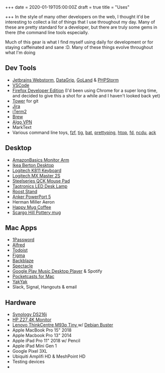 +++
date = 2020-01-19T05:00:00Z
draft = true
title = "Uses"

+++
In the style of many other developers on the web, I thought it'd be interesting to collect a list of things that I use throughout my day. Many of these are pretty standard for a developer, but there are truly some gems in there (the command line tools especially.

Much of this gear is what I find myself using daily for development or for staying caffeinated and sane :D. Many of these things evolve throughout what I'm doing

## Dev Tools

* [Jetbrains Webstorm](https://www.jetbrains.com/webstorm/), [DataGrip](https://www.jetbrains.com/datagrip/), [GoLand](https://www.jetbrains.com/go/) & [PHPStorm](https://www.jetbrains.com/phpstorm/)
* [VSCode](https://code.visualstudio.com/)
* [Firefox Developer Edition](https://www.mozilla.org/en-US/firefox/developer/) (I'd been using Chrome for a super long time, and decided to give this a shot for a while and I haven't looked back yet)
* [Tower](https://www.git-tower.com/mac) for git
* [Jira](https://www.atlassian.com/software/jira)
* [iTerm2](https://iterm2.com/)
* [Brew](https://brew.sh/)
* [Algo VPN](https://github.com/trailofbits/algo)
* MarkText
* Various command line toys, [fzf](https://github.com/junegunn/fzf), [tig](https://jonas.github.io/tig/), [bat](https://github.com/sharkdp/bat), [prettyping](http://denilson.sa.nom.br/prettyping/), [htop](http://hisham.hm/htop/), [fd](https://github.com/sharkdp/fd/), [ncdu](https://dev.yorhel.nl/ncdu), [ack](https://beyondgrep.com/)

## Desktop

* [AmazonBasics Monitor Arm](https://www.amazon.com/AmazonBasics-Premium-Single-Monitor-Stand/dp/B00MIBN16O)
* [Ikea Berton Desktop](https://www.ikea.com/us/en/p/gerton-tabletop-beech-50106773/)
* [Logitech K811 Keyboard](https://www.amazon.com/Logitech-Easy%E2%80%91Switch-Wireless-Bluetooth-Keyboard/dp/B0099SMFP2)
* [Logitech MX Master 2S](https://www.logitech.com/en-roeu/product/mx-master-2s-flow)
* [Steelseries QCK Mouse Pad](https://steelseries.com/gaming-mousepads/qck-series#qck-medium)
* [Taotronics LED Desk Lamp](https://www.amazon.com/TaoTronics-Charging-Temperatures-Brightness-Licensing/dp/B07QPS3JHK?ref_=TopRatedC&pf_rd_p=bdb73aea-8477-5114-ae23-0a06b01f5467&pf_rd_s=merchandised-search-6&pf_rd_t=101&pf_rd_i=1063292&pf_rd_m=ATVPDKIKX0DER&pf_rd_r=5FQXXPG0XGCAGVEYP13R&pf_rd_r=5FQXXPG0XGCAGVEYP13R&pf_rd_p=bdb73aea-8477-5114-ae23-0a06b01f5467)
* [Roost Stand](https://www.therooststand.com/)
* [Anker PowerPort 5](https://www.anker.com/products/variant/powerport-5/A2124112)
* Herman Miller Aeron
* [Happy Mug Coffee](https://happymugcoffee.com/)
* [Scargo Hill Pottery mug](https://scargopottery.com/)

## Mac Apps

* [1Password](https://1password.com/)
* [Alfred](https://www.alfredapp.com/)
* [Todoist](https://todoist.com/)
* [Figma](https://www.figma.com/)
* [Backblaze](https://www.backblaze.com/)
* [Spectacle](https://www.spectacleapp.com/)
* [Google Play Music Desktop Player](https://www.googleplaymusicdesktopplayer.com/) & Spotify
* [Pocketcasts for Mac](https://www.pocketcasts.com/)
* [YakYak](https://github.com/yakyak/yakyak)
* Slack, Signal, Hangouts & email

## Hardware

* [Synology DS216j](https://www.amazon.com/gp/product/B01BNPT1EG/ref=ppx_yo_dt_b_search_asin_title?ie=UTF8&psc=1)
* [HP Z27 4K Monitor](https://www.amazon.com/HP-Business-Z27-LED-Monitor/dp/B07CKXCBWB/ref=sr_1_1?keywords=hp+z27+monitor&qid=1579484086&sr=8-1)
* [Lenovo ThinkCentre M93p Tiny ](https://www.lenovo.com/us/en/desktops/thinkcentre/m-series-tiny/m93-m93p/)w/ [Debian Buster](https://wiki.debian.org/DebianBuster)
* Apple MacBook Pro 15" 2018
* Apple Macbook Pro 13" 2014
* Apple iPad Pro 11" 2018 w/ Pencil
* Apple iPad Mini Gen 1
* Google Pixel 3XL
* Ubiquiti Amplifi HD & MeshPoint HD
* Testing devices
* 